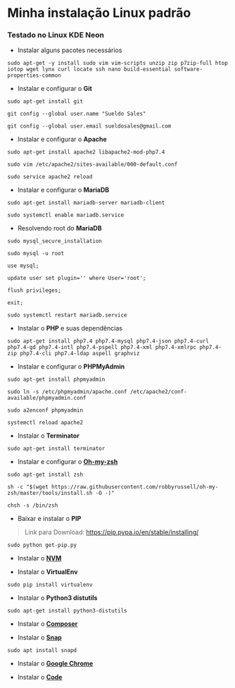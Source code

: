 # Minha instalação Linux padrão
### Testado no Linux KDE Neon


* Instalar alguns pacotes necessários

```shell
sudo apt-get -y install sudo vim vim-scripts unzip zip p7zip-full htop iotop wget lynx curl locate ssh nano build-essential software-properties-common
```

* Instalar e configurar o **Git**

```shell
sudo apt-get install git

git config --global user.name "Sueldo Sales"

git config --global user.email sueldosales@gmail.com
```

* Instalar e configurar o **Apache**

```shell
sudo apt-get install apache2 libapache2-mod-php7.4

sudo vim /etc/apache2/sites-available/000-default.conf

sudo service apache2 reload
```

* Instalar e configurar o **MariaDB**

```shell
sudo apt-get install mariadb-server mariadb-client

sudo systemctl enable mariadb.service
```

* Resolvendo root do **MariaDB**

```shell
sudo mysql_secure_installation

sudo mysql -u root

use mysql;

update user set plugin='' where User='root';

flush privileges;

exit;

sudo systemctl restart mariadb.service
```

* Instalar o **PHP** e suas dependências

```shell
sudo apt-get install php7.4 php7.4-mysql php7.4-json php7.4-curl php7.4-gd php7.4-intl php7.4-pspell php7.4-xml php7.4-xmlrpc php7.4-zip php7.4-cli php7.4-ldap aspell graphviz
```

* Instalar e configurar o **PHPMyAdmin**

```shell
sudo apt-get install phpmyadmin

sudo ln -s /etc/phpmyadmin/apache.conf /etc/apache2/conf-available/phpmyadmin.conf

sudo a2enconf phpmyadmin

systemctl reload apache2
```

* Instalar o **Terminator**

```shell
sudo apt-get install terminator
```

* Instalar e configurar o [**Oh-my-zsh**](https://github.com/robbyrussell/oh-my-zsh)

```shell
sudo apt-get install zsh

sh -c "$(wget https://raw.githubusercontent.com/robbyrussell/oh-my-zsh/master/tools/install.sh -O -)"

chsh -s /bin/zsh
```

* Baixar e instalar o **PIP**

>Link para Download: https://pip.pypa.io/en/stable/installing/

```shell
sudo python get-pip.py
```

* Instalar o [**NVM**](https://github.com/nvm-sh/nvm#installation-and-update)

* Instalar o **VirtualEnv**

```shell
sudo pip install virtualenv
```
* Instalar o **Python3 distutils**

```shell
sudo apt-get install python3-distutils
```

* Instalar o [**Composer**](https://getcomposer.org)

* Instalar o [**Snap**](https://docs.snapcraft.io/installing-snap-on-ubuntu/6740)

```shell
sudo apt install snapd
```

* Instalar o [**Google Chrome**](https://www.google.com.br/chrome/)

* Instalar o [**Code**](https://code.visualstudio.com/Download)
